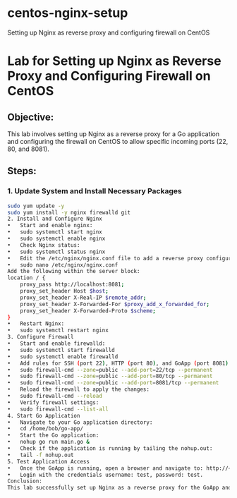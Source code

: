 # centos-nginx-setup
Setting up Nginx as reverse proxy and configuring firewall on CentOS
# Lab for Setting up Nginx as Reverse Proxy and Configuring Firewall on CentOS

## Objective:
This lab involves setting up Nginx as a reverse proxy for a Go application and configuring the firewall on CentOS to allow specific incoming ports (22, 80, and 8081).

## Steps:

### 1. Update System and Install Necessary Packages

```bash
sudo yum update -y
sudo yum install -y nginx firewalld git
2. Install and Configure Nginx
•	Start and enable nginx:
•	sudo systemctl start nginx
•	sudo systemctl enable nginx
•	Check Nginx status:
•	sudo systemctl status nginx
•	Edit the /etc/nginx/nginx.conf file to add a reverse proxy configuration:
•	sudo nano /etc/nginx/nginx.conf
Add the following within the server block:
location / {
    proxy_pass http://localhost:8081;
    proxy_set_header Host $host;
    proxy_set_header X-Real-IP $remote_addr;
    proxy_set_header X-Forwarded-For $proxy_add_x_forwarded_for;
    proxy_set_header X-Forwarded-Proto $scheme;
}
•	Restart Nginx:
•	sudo systemctl restart nginx
3. Configure Firewall
•	Start and enable firewalld:
•	sudo systemctl start firewalld
•	sudo systemctl enable firewalld
•	Add rules for SSH (port 22), HTTP (port 80), and GoApp (port 8081):
•	sudo firewall-cmd --zone=public --add-port=22/tcp --permanent
•	sudo firewall-cmd --zone=public --add-port=80/tcp --permanent
•	sudo firewall-cmd --zone=public --add-port=8081/tcp --permanent
•	Reload the firewall to apply the changes:
•	sudo firewall-cmd --reload
•	Verify firewall settings:
•	sudo firewall-cmd --list-all
4. Start Go Application
•	Navigate to your Go application directory:
•	cd /home/bob/go-app/
•	Start the Go application:
•	nohup go run main.go &
•	Check if the application is running by tailing the nohup.out:
•	tail -f nohup.out
5. Test Application Access
•	Once the GoApp is running, open a browser and navigate to: http://<your-server-ip>
•	Login with the credentials username: test, password: test.
Conclusion:
This lab successfully set up Nginx as a reverse proxy for the GoApp and configured a firewall on CentOS to allow specific incoming ports. The GoApp is accessible via port 8081, and the firewall ensures that only the necessary ports (22, 80, and 8081) are open.

